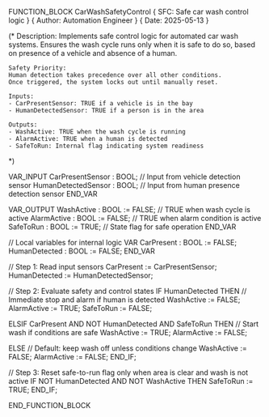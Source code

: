 FUNCTION_BLOCK CarWashSafetyControl
{ SFC: Safe car wash control logic }
{ Author: Automation Engineer }
{ Date: 2025-05-13 }

(*
    Description:
    Implements safe control logic for automated car wash systems.
    Ensures the wash cycle runs only when it is safe to do so,
    based on presence of a vehicle and absence of a human.

    Safety Priority:
    Human detection takes precedence over all other conditions.
    Once triggered, the system locks out until manually reset.

    Inputs:
    - CarPresentSensor: TRUE if a vehicle is in the bay
    - HumanDetectedSensor: TRUE if a person is in the area

    Outputs:
    - WashActive: TRUE when the wash cycle is running
    - AlarmActive: TRUE when a human is detected
    - SafeToRun: Internal flag indicating system readiness
*)

VAR_INPUT
    CarPresentSensor : BOOL;     // Input from vehicle detection sensor
    HumanDetectedSensor : BOOL;  // Input from human presence detection sensor
END_VAR

VAR_OUTPUT
    WashActive : BOOL := FALSE;  // TRUE when wash cycle is active
    AlarmActive : BOOL := FALSE; // TRUE when alarm condition is active
    SafeToRun : BOOL := TRUE;    // State flag for safe operation
END_VAR

// Local variables for internal logic
VAR
    CarPresent : BOOL := FALSE;
    HumanDetected : BOOL := FALSE;
END_VAR

// Step 1: Read input sensors
CarPresent := CarPresentSensor;
HumanDetected := HumanDetectedSensor;

// Step 2: Evaluate safety and control states
IF HumanDetected THEN
    // Immediate stop and alarm if human is detected
    WashActive := FALSE;
    AlarmActive := TRUE;
    SafeToRun := FALSE;

ELSIF CarPresent AND NOT HumanDetected AND SafeToRun THEN
    // Start wash if conditions are safe
    WashActive := TRUE;
    AlarmActive := FALSE;

ELSE
    // Default: keep wash off unless conditions change
    WashActive := FALSE;
    AlarmActive := FALSE;
END_IF;

// Step 3: Reset safe-to-run flag only when area is clear and wash is not active
IF NOT HumanDetected AND NOT WashActive THEN
    SafeToRun := TRUE;
END_IF;

END_FUNCTION_BLOCK

